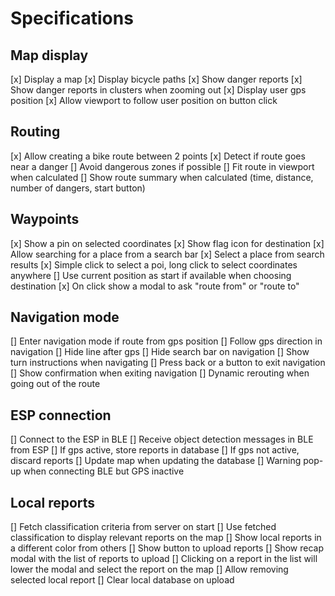 # Specifications

## Map display

[x] Display a map
[x] Display bicycle paths
[x] Show danger reports
[x] Show danger reports in clusters when zooming out
[x] Display user gps position
[x] Allow viewport to follow user position on button click

## Routing

[x] Allow creating a bike route between 2 points
[x] Detect if route goes near a danger
[] Avoid dangerous zones if possible
[] Fit route in viewport when calculated
[] Show route summary when calculated (time, distance, number of dangers, start button)

## Waypoints

[x] Show a pin on selected coordinates
[x] Show flag icon for destination
[x] Allow searching for a place from a search bar
[x] Select a place from search results
[x] Simple click to select a poi, long click to select coordinates anywhere
[] Use current position as start if available when choosing destination
[x] On click show a modal to ask "route from" or "route to"

## Navigation mode

[] Enter navigation mode if route from gps position
[] Follow gps direction in navigation
[] Hide line after gps
[] Hide search bar on navigation
[] Show turn instructions when navigating
[] Press back or a button to exit navigation
[] Show confirmation when exiting navigation
[] Dynamic rerouting when going out of the route

## ESP connection

[] Connect to the ESP in BLE
[] Receive object detection messages in BLE from ESP
[] If gps active, store reports in database
[] If gps not active, discard reports
[] Update map when updating the database
[] Warning pop-up when connecting BLE but GPS inactive

## Local reports

[] Fetch classification criteria from server on start
[] Use fetched classification to display relevant reports on the map
[] Show local reports in a different color from others
[] Show button to upload reports
[] Show recap modal with the list of reports to upload
[] Clicking on a report in the list will lower the modal and select the report on the map
[] Allow removing selected local report
[] Clear local database on upload


